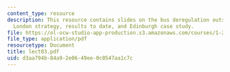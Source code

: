 ```yaml
---
content_type: resource
description: This resource contains slides on the bus deregulation outside London,
  London strategy, results to date, and Edinburgh case study.
file: https://ol-ocw-studio-app-production.s3.amazonaws.com/courses/1-259j-transit-management-fall-2006/d3aa794b84a92e0649ee0c0547aa1c7c_lect03.pdf
file_type: application/pdf
resourcetype: Document
title: lect03.pdf
uid: d3aa794b-84a9-2e06-49ee-0c0547aa1c7c
---
```

